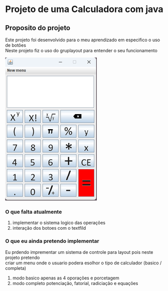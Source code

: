 # Projeto de uma Calculadora com java


## Proposito do projeto

Este projeto foi desenvolvido para o meu aprendizado em especifico o uso de botões<br>
Neste projeto fiz o uso do gruplayout para entender o seu funcionamento

![image calculadora](https://github.com/RicardoCamargoPS/Calculadora/blob/master/Calculadora/src/com/calculadora/resources/capa.png)

### O que falta atualmente 

1. implementar o sistema logico das operações
2. interação dos botoes com o textfild

### O que eu ainda pretendo implementar 

Eu prdendo imprementar um sistema de controle para layout pois neste projeto pretendo<br>
criar um menu onde o usuario podera esolhor o tipo de calculador (basico / completa)

1. modo basico apenas as 4 oporações e porcetagem
2. modo completo potenciação, fatorial, radiciação e equações



